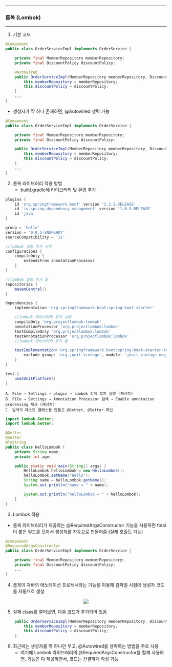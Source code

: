 -----
### 롬복 (Lombok)
-----
1. 기본 코드
```java
@Component
public class OrderServiceImpl implements OrderService {

    private final MemberRepository memberRepository;
    private final DiscountPolicy discountPolicy;

    @Autowired
    public OrderServiceImpl(MemberRepository memberRepository, DiscountPolicy discountPolicy) { // Constructor Injection
        this.memberRepository = memberRepository;
        this.discountPolicy = discountPolicy;
    }
    ...
}
```

  - 생성자가 딱 하나 존재하면, @Autowired 생략 가능
```java
@Component
public class OrderServiceImpl implements OrderService {

    private final MemberRepository memberRepository;
    private final DiscountPolicy discountPolicy;

    public OrderServiceImpl(MemberRepository memberRepository, DiscountPolicy discountPolicy) { // Constructor Injection
        this.memberRepository = memberRepository;
        this.discountPolicy = discountPolicy;
    }
    ...
}
```

2. 롬복 라이브러리 적용 방법
   - build.gradle에 라이브러리 및 환경 추가
```groovy
plugins {
    id 'org.springframework.boot' version '2.3.2.RELEASE'
    id 'io.spring.dependency-management' version '1.0.9.RELEASE' 
    id 'java'
}

group = 'hello'
version = '0.0.1-SNAPSHOT' 
sourceCompatibility = '11'

//lombok 설정 추가 시작
configurations { 
    compileOnly {
        extendsFrom annotationProcessor 
    }
}

//lombok 설정 추가 끝
repositories { 
    mavenCentral()
}

dependencies {
    implementation 'org.springframework.boot:spring-boot-starter'

    //lombok 라이브러리 추가 시작
    compileOnly 'org.projectlombok:lombok'
    annotationProcessor 'org.projectlombok:lombok' 
    testCompileOnly 'org.projectlombok:lombok'
    testAnnotationProcessor 'org.projectlombok:lombok'
    //lombok 라이브러리 추가 끝

    testImplementation('org.springframework.boot:spring-boot-starter-test') { 
        exclude group: 'org.junit.vintage', module: 'junit-vintage-engine' 
    }
}

test { 
    useJUnitPlatform()
}
```
```
A. File → Settings → plugin → lombok 검색 설치 실행 (재시작)
B. File → Settings → Annotation Processor 검색 → Enable annotation processing 체크 (재시작)
C. 임의의 테스트 클래스를 만들고 @Getter, @Setter 확인
```
```java
import lombok.Getter;
import lombok.Setter;

@Getter
@Setter
@ToString
public class HelloLombok {
    private String name;
    private int age;

    public static void main(String[] args) {
        HelloLombok helloLombok = new HelloLombok();
        helloLombok.setName("Hello");
        String name = helloLombok.getName();
        System.out.println("name = " + name);

        System.out.println("helloLombok = " + helloLombok);
    }
}
```

3. Lombok 적용
  - 롬복 라이브러리가 제공하는 @RequiredArgsConstructor 기능을 사용하면 final이 붙은 필드를 모아서 생성자를 자동으로 만들어줌 (실제 호출도 가능)
```java
@Component
@RequiredArgsConstructor
public class OrderServiceImpl implements OrderService {

    private final MemberRepository memberRepository;
    private final DiscountPolicy discountPolicy;
    ...
}
```

4. 롬복이 자바의 애노테이션 프로세서라는 기능을 이용해 컴파일 시점에 생성자 코드를 자동으로 생성
<div align="center">
<img src="https://github.com/sooyounghan/Spring/assets/34672301/b7c65fe1-ffc7-4300-9e34-57ef53662003">
</div>

5. 실제 class를 열어보면, 다음 코드가 추가되어 있음
```java
    public OrderServiceImpl(MemberRepository memberRepository, DiscountPolicy discountPolicy) { // Constructor Injection
        this.memberRepository = memberRepository;
        this.discountPolicy = discountPolicy;
    }
```

6. 최근에는 생성자를 딱 하나만 두고, @Autowired를 생략하는 방법을 주로 사용
   - 여기에 Lombok 라이브러리의 @RequiredArgsConstructor를 함께 사용하면, 기능은 다 제공하면서, 코드는 간결하게 작성 가능
